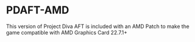 # PDAFT-AMD
This version of Project Diva AFT is included with an AMD Patch to make the game compatible with AMD Graphics Card 22.7.1+
